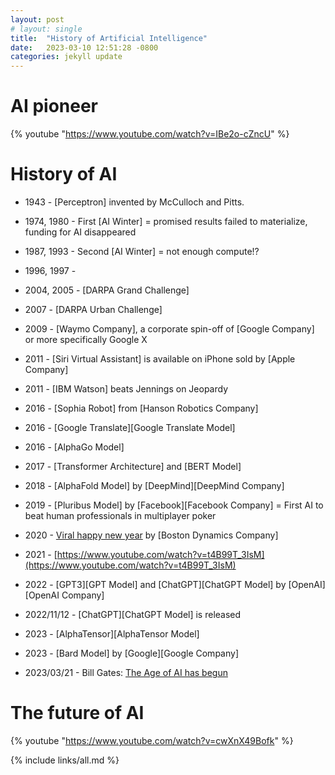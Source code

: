 ```yaml
---
layout: post
# layout: single
title:  "History of Artificial Intelligence"
date:   2023-03-10 12:51:28 -0800
categories: jekyll update
---
```


# AI pioneer

 {% youtube "https://www.youtube.com/watch?v=IBe2o-cZncU" %}

# History of AI

 * 1943       - [Perceptron] invented by McCulloch and Pitts. 
 * 1974, 1980 - First [AI Winter] = promised results failed to materialize, funding for AI disappeared
 * 1987, 1993 - Second [AI Winter] = not enough compute!?
 * 1996, 1997 -
 * 2004, 2005 - [DARPA Grand Challenge]
 * 2007       - [DARPA Urban Challenge]
 * 2009       - [Waymo Company], a corporate spin-off of [Google Company] or more specifically Google X

 * 2011       - [Siri Virtual Assistant] is available on iPhone sold by [Apple Company]
 * 2011       - [IBM Watson] beats Jennings on Jeopardy
 * 2016       - [Sophia Robot] from [Hanson Robotics Company]
 * 2016       - [Google Translate][Google Translate Model]
 * 2016       - [AlphaGo Model]
 * 2017       - [Transformer Architecture] and [BERT Model]
 * 2018       - [AlphaFold Model] by [DeepMind][DeepMind Company]
 * 2019       - [Pluribus Model] by [Facebook][Facebook Company] = First AI to beat human professionals in multiplayer poker
 * 2020       - [Viral happy new year](https://www.youtube.com/watch?v=fn3KWM1kuAw) by [Boston Dynamics Company]
 * 2021
              - [https://www.youtube.com/watch?v=t4B99T_3IsM](https://www.youtube.com/watch?v=t4B99T_3IsM)
 * 2022       - [GPT3][GPT Model] and [ChatGPT][ChatGPT Model] by [OpenAI][OpenAI Company]
 * 2022/11/12 - [ChatGPT][ChatGPT Model] is released
 * 2023       - [AlphaTensor][AlphaTensor Model]
 * 2023       - [Bard Model] by [Google][Google Company]
 * 2023/03/21 - Bill Gates: [The Age of AI has begun](https://www.gatesnotes.com/The-Age-of-AI-Has-Begun)

# The future of AI

 {% youtube "https://www.youtube.com/watch?v=cwXnX49Bofk" %}


{% include links/all.md %}
